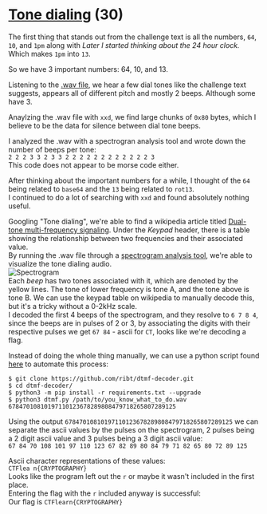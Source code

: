 # [Tone dialing](https://ctflearn.com/challenge/889) (30)
The first thing that stands out from the challenge text is all the numbers, `64`, `10`, and `1pm` along with *Later I started thinking about the 24 hour clock.* Which makes `1pm` into `13`. <br />

So we have 3 important numbers: 64, 10, and 13. <br />

Listening to the [.wav file](https://ctflearn.com/challenge/download/889), we hear a few dial tones like the challenge text suggests, appears all of different pitch and mostly 2 beeps. Although some have 3. <br />

Anaylzing the .wav file with `xxd`, we find large chunks of `0x80` bytes, which I believe to be the data for silence between dial tone beeps. <br /> 

I analyzed the .wav with a spectrogran analysis tool and wrote down the number of beeps per tone: <br />
`2 2 2 3 3 2 3 3 2 2 2 2 2 2 2 2 2 2 2 2 3` <br />
This code does not appear to be morse code either. <br />

After thinking about the important numbers for a while, I thought of the `64` being related to `base64` and the `13` being related to `rot13`. <br />
I continued to do a lot of searching with `xxd` and found absolutely nothing useful. <br />

Googling "Tone dialing", we're able to find a wikipedia article titled [Dual-tone multi-frequency signaling](https://en.wikipedia.org/wiki/Dual-tone_multi-frequency_signaling). Under the *Keypad* header, there is a table showing the relationship between two frequencies and their associated value. <br />
By running the .wav file through a [spectrogram analysis tool](https://academo.org/articles/spectrogram/), we're able to visualize the tone dialing audio. <br />
![Spectrogram](img/spectrogram) <br />
Each *beep* has two tones associated with it, which are denoted by the yellow lines. The tone of lower frequency is tone A, and the tone above is tone B. We can use the keypad table on wikipedia to manually decode this, but it's a tricky without a 0-2kHz scale. <br />
I decoded the first 4 beeps of the spectrogram, and they resolve to `6 7 8 4`, since the beeps are in pulses of 2 or 3, by associating the digits with their respective pulses we get `67 84` - ascii for `CT`, looks like we're decoding a flag. <br />

Instead of doing the whole thing manually, we can use a python script found [here](https://github.com/ribt/dtmf-decoder) to automate this process: <br />
```
$ git clone https://github.com/ribt/dtmf-decoder.git
$ cd dtmf-decoder/
$ python3 -m pip install -r requirements.txt --upgrade
$ python3 dtmf.py /path/to/you_know_what_to_do.wav
67847010810197110123678289808479718265807289125
``` 

Using the output `67847010810197110123678289808479718265807289125` we can separate the ascii values by the pulses on the spectrogram, 2 pulses being a 2 digit ascii value and 3 pulses being a 3 digit ascii value: <br />
`67 84 70 108 101 97 110 123 67 82 89 80 84 79 71 82 65 80 72 89 125` <br />

Ascii character representations of these values: <br />
`CTFlea n{CRYPTOGRAPHY}` <br />
Looks like the program left out the `r` or maybe it wasn't included in the first place. <br />
Entering the flag with the `r` included anyway is successful: <br />
Our flag is `CTFlearn{CRYPTOGRAPHY}` <br />
